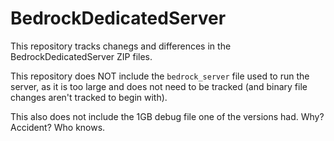 # BedrockDedicatedServer

This repository tracks chanegs and differences in the BedrockDedicatedServer ZIP files.

This repository does NOT include the `bedrock_server` file used to run the server, as it is too large and does not need to be tracked (and binary file changes aren't tracked to begin with).

This also does not include the 1GB debug file one of the versions had. Why? Accident? Who knows.
